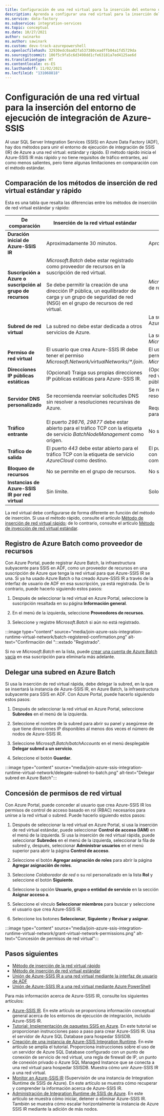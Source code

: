 ```yaml
---
title: Configuración de una red virtual para la inserción del entorno de ejecución de integración de Azure-SSIS
description: Aprenda a configurar una red virtual para la inserción del entorno de ejecución de integración de Azure-SSIS.
ms.service: data-factory
ms.subservice: integration-services
ms.topic: conceptual
ms.date: 10/27/2021
author: swinarko
ms.author: sawinark
ms.custom: devx-track-azurepowershell
ms.openlocfilehash: 32930edc0aa02fa537380ceadffb04a1fd5729da
ms.sourcegitcommit: 106f5c9fa5c6d3498dd1cfe63181a7ed4125ae6d
ms.translationtype: HT
ms.contentlocale: es-ES
ms.lasthandoff: 11/02/2021
ms.locfileid: "131068818"
---
```

# <a name="configure-a-virtual-network-for-injection-of-azure-ssis-integration-runtime"></a>Configuración de una red virtual para la inserción del entorno de ejecución de integración de Azure-SSIS

Al usar SQL Server Integration Services (SSIS) en Azure Data Factory (ADF), hay dos métodos para unir el entorno de ejecución de integración de SSIS (IR) de Azure a una red virtual: estándar y rápido. El método rápido inicia el Azure-SSIS IR más rápido y no tiene requisitos de tráfico entrantes, así como menos salientes, pero tiene algunas limitaciones en comparación con el método estándar.

## <a name="compare-the-standard-and-express-virtual-network-injection-methods"></a><a name="compare"></a>Comparación de los métodos de inserción de red virtual estándar y rápido

Esta es una tabla que resalta las diferencias entre los métodos de inserción de red virtual estándar y rápido:

| De comparación | Inserción de la red virtual estándar | Inserción de la red virtual rápida |
|------------|------------------------------------|-----------------------------------|
| **Duración inicial de Azure-SSIS IR** | Aproximadamente 30 minutos. | Aproximadamente 5 minutos. | 
| **Suscripción a Azure o suscripción al grupo de recursos** | *Microsoft.Batch* debe estar registrado como proveedor de recursos en la suscripción de red virtual.<br/><br/>Se debe permitir la creación de una dirección IP pública, un equilibrador de carga y un grupo de seguridad de red (NSG) en el grupo de recursos de red virtual. | *Microsoft.Batch* debe estar registrado como proveedor de recursos en la suscripción de red virtual. | 
| **Subred de red virtual** | La subred no debe estar dedicada a otros servicios de Azure. | La subred no debe estar dedicada a otros servicios de Azure.<br/><br/>La subred seleccionada debe delegarse al servicio *Microsoft.Batch/batchAccounts*. | 
| **Permiso de red virtual** | El usuario que crea Azure-SSIS IR debe tener el permiso _Microsoft.Network/virtualNetworks/\*/join_. | El usuario que crea Azure-SSIS IR debe tener el permiso *Microsoft.Network/virtualNetworks/subnets/join/action*. | 
| **Direcciones IP públicas estáticas** | (Opcional) Traiga sus propias direcciones IP públicas estáticas para Azure-SSIS IR. | (Opcional) Configure la traducción de direcciones de red virtual (NAT) para establecer una dirección IP pública estática para Azure-SSIS IR. | 
| **Servidor DNS personalizado** | Se recomienda reenviar solicitudes DNS sin resolver a resoluciones recursivas de Azure. | Se recomienda reenviar solicitudes DNS sin resolver a resoluciones recursivas de Azure.<br/><br/>Requiere una configuración personalizada estándar para Azure-SSIS IR. | 
| **Tráfico entrante** | El puerto *29876, 29877* debe estar abierto para el tráfico TCP con la etiqueta de servicio *BatchNodeManagement* como origen. | No se requiere. | 
| **Tráfico de salida** | El puerto *443* debe estar abierto para el tráfico TCP con la etiqueta de servicio *AzureCloud* como destino. | El puerto *443* debe estar abierto para el tráfico TCP con la etiqueta de servicio *DataFactoryManagement* como destino. | 
| **Bloqueo de recursos** | No se permite en el grupo de recursos. | No se permite en la red virtual. | 
| **Instancias de Azure-SSIS IR por red virtual** | Sin límite. | Solo uno. | 

La red virtual debe configurarse de forma diferente en función del método de inserción. Si usa el método rápido, consulte el artículo [Método de inserción de red virtual rápido](azure-ssis-integration-runtime-express-virtual-network-injection.md); de lo contrario, consulte el artículo [Método de inyección de red virtual estándar](azure-ssis-integration-runtime-standard-virtual-network-injection.md).
  
## <a name="register-azure-batch-as-a-resource-provider"></a><a name="registerbatch"></a>Registro de Azure Batch como proveedor de recursos

Con Azure Portal, puede registrar Azure Batch, la infraestructura subyacente para SSIS en ADF, como un proveedor de recursos en una suscripción de Azure que tenga la red virtual para que Azure-SSIS IR se una. Si ya ha usado Azure Batch o ha creado Azure-SSIS IR a través de la interfaz de usuario de ADF en esa suscripción, ya está registrada. De lo contrario, puede hacerlo siguiendo estos pasos:

1. Después de seleccionar la red virtual en Azure Portal, seleccione la suscripción resaltada en su página **Información general**.  

1. En el menú de la izquierda, seleccione **Proveedores de recursos**.

1. Seleccione y registre *Microsoft.Batch* si aún no está registrado.

:::image type="content" source="media/join-azure-ssis-integration-runtime-virtual-network/batch-registered-confirmation.png" alt-text="Confirmación del ":::estado &quot;Registrado&quot;.

Si no ve *Microsoft.Batch* en la lista, puede [crear una cuenta de Azure Batch vacía](../batch/batch-account-create-portal.md) en esa suscripción para eliminarla más adelante. 

## <a name="delegate-a-subnet-to-azure-batch"></a><a name="delegatesubnet">Delegar una subred en Azure Batch</a>

Si usa la inserción de red virtual rápida, debe delegar la subred, en la que se insertará la instancia de Azure-SSIS IR, en Azure Batch, la infraestructura subyacente para SSIS en ADF. Con Azure Portal, puede hacerlo siguiendo estos pasos:

1. Después de seleccionar la red virtual en Azure Portal, seleccione **Subredes** en el menú de la izquierda.

1. Seleccione el nombre de la subred para abrir su panel y asegúrese de que tiene direcciones IP disponibles al menos dos veces el número de nodos de Azure-SSIS IR.

1. Seleccione *Microsoft.Batch/batchAccounts* en el menú desplegable **Delegar subred a un servicio**.

1. Seleccione el botón **Guardar**.

:::image type="content" source="media/join-azure-ssis-integration-runtime-virtual-network/delegate-subnet-to-batch.png" alt-text="Delegar subred en Azure Batch":::

## <a name="grant-virtual-network-permissions"></a><a name="grantperms"></a>Concesión de permisos de red virtual

Con Azure Portal, puede conceder al usuario que crea Azure-SSIS IR los permisos de control de acceso basado en rol (RBAC) necesarios para unirse a la red virtual o subred. Puede hacerlo siguiendo estos pasos:

1. Después de seleccionar la red virtual en Azure Portal, si usa la inserción de red virtual estándar, puede seleccionar **Control de acceso (IAM)** en el menú de la izquierda. Si usa la inserción de  red virtual rápida, puede seleccionar **Subredes** en el menú  de la izquierda, seleccionar la fila de subred y, después, seleccionar **Administrar usuarios** en el menú superior para abrir la página **Control de acceso**.

1. Seleccione el botón **Agregar asignación de roles** para abrir la página **Agregar asignación de roles**.

1. Seleccione *Colaborador de red* o su rol personalizado en la lista **Rol** y seleccione el botón **Siguiente**.

1. Seleccione la opción **Usuario, grupo o entidad de servicio** en la sección **Asignar acceso a**.

1. Seleccione el vínculo **Seleccionar miembros** para buscar y seleccione el usuario que crea Azure-SSIS IR.

1. Seleccione los botones **Seleccionar**, **Siguiente** y **Revisar y asignar**.

:::image type="content" source="media/join-azure-ssis-integration-runtime-virtual-network/grant-virtual-network-permissions.png" alt-text="Concesión de permisos de red virtual":::

## <a name="next-steps"></a>Pasos siguientes

- [Método de inserción de la red virtual rápido](azure-ssis-integration-runtime-express-virtual-network-injection.md)
- [Método de inserción de red virtual estándar](azure-ssis-integration-runtime-standard-virtual-network-injection.md)
- [Unión de Azure-SSIS IR a una red virtual mediante la interfaz de usuario de ADF](join-azure-ssis-integration-runtime-virtual-network-ui.md)
- [Unión de Azure-SSIS IR a una red virtual mediante Azure PowerShell](join-azure-ssis-integration-runtime-virtual-network-powershell.md)

Para más información acerca de Azure-SSIS IR, consulte los siguientes artículos: 

- [Azure-SSIS IR](concepts-integration-runtime.md#azure-ssis-integration-runtime). En este artículo se proporciona información conceptual general acerca de los entornos de ejecución de integración, incluido Azure-SSIS IR. 
- [Tutorial: Implementación de paquetes SSIS en Azure](tutorial-deploy-ssis-packages-azure.md). En este tutorial se proporcionan instrucciones paso a paso para crear Azure-SSIS IR. Usa el servidor de Azure SQL Database para hospedar SSISDB. 
- [Creación de una instancia de Azure-SSIS Integration Runtime](create-azure-ssis-integration-runtime.md). En este artículo se amplía el tutorial. Proporciona instrucciones sobre el uso de un servidor de Azure SQL Database configurado con un punto de conexión de servicio de red virtual, una regla de firewall de IP, un punto de conexión privado o Azure SQL Managed Instance que se conecta a una red virtual para hospedar SSISDB. Muestra cómo unir Azure-SSIS IR a una red virtual. 
- [Monitor an Azure-SSIS IR](monitor-integration-runtime.md#azure-ssis-integration-runtime) (Supervisión de una instancia de Integration Runtime de SSIS de Azure). En este artículo se muestra cómo recuperar y comprender la información acerca de Azure-SSIS IR.
- [Administración de Integration Runtime de SSIS de Azure](manage-azure-ssis-integration-runtime.md). En este artículo se muestra cómo iniciar, detener o eliminar Azure-SSIS IR. También se muestra cómo escalar horizontalmente la instancia de Azure SSIS IR mediante la adición de más nodos.
